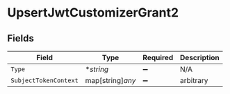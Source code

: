 # UpsertJwtCustomizerGrant2


## Fields

| Field                 | Type                  | Required              | Description           |
| --------------------- | --------------------- | --------------------- | --------------------- |
| `Type`                | **string*             | :heavy_minus_sign:    | N/A                   |
| `SubjectTokenContext` | map[string]*any*      | :heavy_minus_sign:    | arbitrary             |